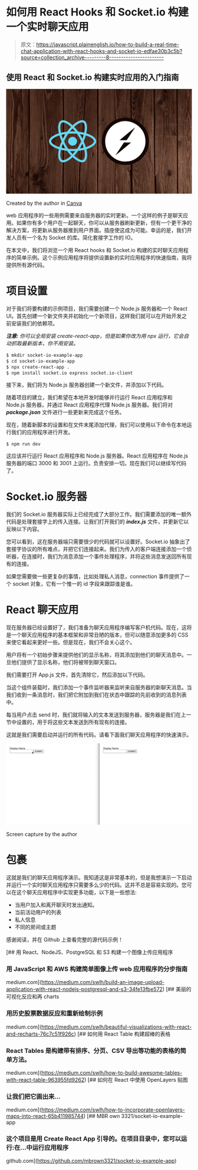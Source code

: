 # 如何用 React Hooks 和 Socket.io 构建一个实时聊天应用

> 原文：<https://javascript.plainenglish.io/how-to-build-a-real-time-chat-application-with-react-hooks-and-socket-io-edfae30b3c5b?source=collection_archive---------8----------------------->

## 使用 React 和 Socket.io 构建实时应用的入门指南

![](img/3bd19383abd3441f651b2d299cbcf7bd.png)

Created by the author in [Canva](https://www.canva.com/)

web 应用程序的一些用例需要来自服务器的实时更新。一个这样的例子是聊天应用。如果你有多个用户在一起聊天，你可以从服务器刷新更新，但有一个更干净的解决方案，将更新从服务器推到用户界面。插座使这成为可能。幸运的是，我们开发人员有一个名为 Socket 的库。简化套接字工作的 IO。

在本文中，我们将浏览一个用 React hooks 和 Socket.io 构建的实时聊天应用程序的简单示例。这个示例应用程序将提供设置新的实时应用程序的快速指南，我将提供所有源代码。

# 项目设置

对于我们将要构建的示例项目，我们需要创建一个 Node.js 服务器和一个 React UI。首先创建一个新文件夹并初始化一个新项目，这样我们就可以在开始开发之前安装我们的依赖项。

***注意:*** *你可以全局安装 create-react-app，但是如果你改为用 npx 运行，它会自动抓取最新版本，你不用安装。*

```
$ mkdir socket-io-example-app
$ cd socket-io-example-app
$ npx create-react-app .
$ npm install socket.io express socket.io-client
```

接下来，我们将为 Node.js 服务器创建一个新文件，并添加以下代码。

随着项目的建立，我们希望在本地开发时能够并行运行 React 应用程序和 Node.js 服务器，并通过 React 应用程序代理 Node.js 服务器。我们将对 ***package.json*** 文件进行一些更新来完成这个任务。

现在，随着新脚本的设置和在文件末尾添加代理，我们可以使用以下命令在本地运行我们的应用程序进行开发。

```
$ npm run dev
```

这应该并行运行 React 应用程序和 Node.js 服务器。React 应用程序在 Node.js 服务器的端口 3000 和 3001 上运行。负责安排一切。现在我们可以继续写代码了。

# Socket.io 服务器

我们的 Socket.io 服务器实际上已经完成了大部分工作。我们需要添加的唯一额外代码是处理套接字上的传入连接。让我们打开我们的 ***index.js*** 文件，并更新它以反映以下内容。

您可以看到，这在服务器端只需要很少的代码就可以设置好。Socket.io 抽象出了套接字协议的所有难点，并把它们连接起来。我们为传入的客户端连接添加一个侦听器，在连接时，我们为消息添加一个事件处理程序，并将这些消息发送回所有现有的连接。

如果您需要做一些更复杂的事情，比如处理私人消息，connection 事件提供了一个 socket 对象，它有一个惟一的 id 字段来跟踪谁是谁。

# React 聊天应用

现在服务器已经设置好了，我们准备为聊天应用程序编写客户机代码。现在，这将是一个聊天应用程序的基本框架和非常丑陋的版本，但可以随意添加更多的 CSS 来使它看起来更好一些。但是现在，我们不会关心这个。

用户将有一个初始步骤来提供他们的显示名称，将其添加到他们的聊天消息中。一旦他们提供了显示名称，他们将被带到聊天窗口。

我们需要打开 App.js 文件，首先清除它，然后添加以下代码。

当这个组件装载时，我们添加一个事件监听器来监听来自服务器的新聊天消息。当我们收到一条消息时，我们把它附加到我们在状态中跟踪的先前收到的消息列表中。

每当用户点击 send 时，我们就将输入的文本发送到服务器，服务器是我们在上一节中设置的，用于将这些文本发送到所有现有的连接。

这就是我们需要启动并运行的所有代码。请看下面我们聊天应用程序的快速演示。

![](img/ee29869d27d827b311f3016bf926837f.png)

Screen capture by the author

# 包裹

这就是我们的聊天应用程序演示。我知道这是非常基本的，但是我想演示一下启动并运行一个实时聊天应用程序只需要多么少的代码。这并不总是容易实现的。您可以在这个聊天应用程序中实现更多功能，以下是一些想法:

*   当用户加入和离开聊天时发出通知。
*   当前活动用户的列表
*   私人信息
*   不同的房间或主题

感谢阅读，并在 Github 上查看完整的源代码示例！

[](https://medium.com/swlh/build-an-image-upload-application-with-react-nodejs-postgresql-and-s3-34fe13fbe572) [## 用 React、NodeJS、PostgreSQL 和 S3 构建一个图像上传应用程序

### 用 JavaScript 和 AWS 构建简单图像上传 web 应用程序的分步指南

medium.com](https://medium.com/swlh/build-an-image-upload-application-with-react-nodejs-postgresql-and-s3-34fe13fbe572) [](https://medium.com/swlh/beautiful-visualizations-with-react-and-recharts-76c7c51f926c) [## 美丽的可视化反应和再 charts

### 用历史股票数据反应和重新绘制示例

medium.com](https://medium.com/swlh/beautiful-visualizations-with-react-and-recharts-76c7c51f926c) [](https://medium.com/swlh/how-to-build-awesome-tables-with-react-table-963955fd9262) [## 如何用 React Table 构建超棒的表格

### React Tables 是构建带有排序、分页、CSV 导出等功能的表格的简单方法。

medium.com](https://medium.com/swlh/how-to-build-awesome-tables-with-react-table-963955fd9262) [](https://medium.com/swlh/how-to-incorporate-openlayers-maps-into-react-65b411985744) [## 如何在 React 中使用 OpenLayers 贴图

### 让我们把它画出来…

medium.com](https://medium.com/swlh/how-to-incorporate-openlayers-maps-into-react-65b411985744) [](https://github.com/mbrown3321/socket-io-example-app) [## MBR own 3321/socket-io-example-app

### 这个项目是用 Create React App 引导的。在项目目录中，您可以运行:在…中运行应用程序

github.com](https://github.com/mbrown3321/socket-io-example-app)